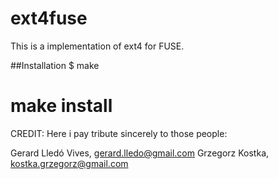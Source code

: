 ext4fuse 
======
This is a implementation of ext4 for FUSE.

##Installation
$ make
# make install

CREDIT:
Here i pay tribute sincerely to those people:

Gerard Lledó Vives, gerard.lledo@gmail.com
Grzegorz Kostka, kostka.grzegorz@gmail.com
